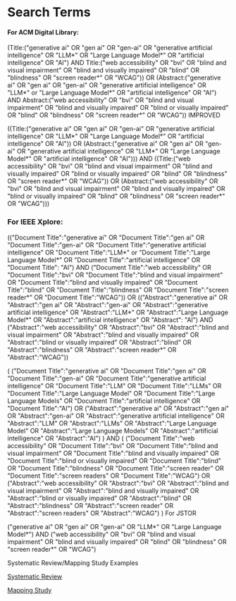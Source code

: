# Search Terms

#### For ACM Digital Library:

(Title:("generative ai" OR "gen ai" OR "gen-ai" OR "generative artificial intelligence" OR "LLM*" OR "Large Language Model*" OR "artificial intelligence" OR "AI") AND Title:("web accessibility" OR "bvi" OR "blind and visual impairment" OR "blind and visually impaired" OR "blind" OR "blindness" OR "screen reader*" OR "WCAG"))
OR
(Abstract:("generative ai" OR "gen ai" OR "gen-ai" OR "generative artificial intelligence" OR "LLM*" or "Large Language Model*" OR "artificial intelligence" OR "AI") AND Abstract:("web accessibility" OR "bvi" OR "blind and visual impairment" OR "blind and visually impaired" OR "blind or visually impaired" OR "blind" OR "blindness" OR "screen reader*" OR "WCAG"))
IMPROVED

((Title:("generative ai" OR "gen ai" OR "gen-ai" OR "generative artificial intelligence" OR "LLM*" OR "Large Language Model*" OR "artificial intelligence" OR "AI"))
OR
(Abstract:("generative ai" OR "gen ai" OR "gen-ai" OR "generative artificial intelligence" OR "LLM*" OR "Large Language Model*" OR "artificial intelligence" OR "AI")))
AND
((Title:("web accessibility" OR "bvi" OR "blind and visual impairment" OR "blind and visually impaired" OR "blind or visually impaired" OR "blind" OR "blindness" OR "screen reader*" OR "WCAG"))
OR
(Abstract:("web accessibility" OR "bvi" OR "blind and visual impairment" OR "blind and visually impaired" OR "blind or visually impaired" OR "blind" OR "blindness" OR "screen reader*" OR "WCAG")))

### For IEEE Xplore:

(("Document Title":"generative ai" OR "Document Title":"gen ai" OR "Document Title":"gen-ai" OR "Document Title":"generative artificial intelligence" OR "Document Title":"LLM*" or "Document Title":"Large Language Model*" OR "Document Title":"artificial intelligence" OR "Document Title": "AI") AND ("Document Title":"web accessibility" OR "Document Title":"bvi" OR "Document Title":"blind and visual impairment" OR "Document Title":"blind and visually impaired" OR "Document Title":"blind" OR "Document Title":"blindness" OR "Document Title":"screen reader*" OR "Document Title":"WCAG"))
OR
(("Abstract":"generative ai" OR "Abstract":"gen ai" OR "Abstract":"gen-ai" OR "Abstract":"generative artificial intelligence" OR "Abstract":"LLM*" OR "Abstract":"Large Language Model*" OR "Abstract":"artificial intelligence" OR "Abstract": "AI") AND ("Abstract":"web accessibility" OR "Abstract":"bvi" OR "Abstract":"blind and visual impairment" OR "Abstract":"blind and visually impaired" OR "Abstract":"blind or visually impaired" OR "Abstract":"blind" OR "Abstract":"blindness" OR "Abstract":"screen reader*" OR "Abstract":"WCAG"))

(
  ("Document Title":"generative ai" OR "Document Title":"gen ai" OR "Document Title":"gen-ai" OR "Document Title":"generative artificial intelligence" OR "Document Title":"LLM" OR "Document Title":"LLMs" OR "Document Title":"Large Language Model" OR "Document Title":"Large Language Models" OR "Document Title":"artificial intelligence" OR "Document Title":"AI")
  OR
  ("Abstract":"generative ai" OR "Abstract":"gen ai" OR "Abstract":"gen-ai" OR "Abstract":"generative artificial intelligence" OR "Abstract":"LLM" OR "Abstract":"LLMs" OR "Abstract":"Large Language Model" OR "Abstract":"Large Language Models" OR "Abstract":"artificial intelligence" OR "Abstract":"AI")
)
AND
(
  ("Document Title":"web accessibility" OR "Document Title":"bvi" OR "Document Title":"blind and visual impairment" OR "Document Title":"blind and visually impaired" OR "Document Title":"blind or visually impaired" OR "Document Title":"blind" OR "Document Title":"blindness" OR "Document Title":"screen reader" OR "Document Title":"screen readers" OR "Document Title":"WCAG")
  OR
  ("Abstract":"web accessibility" OR "Abstract":"bvi" OR "Abstract":"blind and visual impairment" OR "Abstract":"blind and visually impaired" OR "Abstract":"blind or visually impaired" OR "Abstract":"blind" OR "Abstract":"blindness" OR "Abstract":"screen reader" OR "Abstract":"screen readers" OR "Abstract":"WCAG")
)
For JSTOR

("generative ai" OR "gen ai" OR "gen-ai" OR "LLM*" OR "Large Language Model*") AND ("web accessibility" OR "bvi" OR "blind and visual impairment" OR "blind and visually impaired" OR "blind" OR "blindness" OR "screen reader*" OR "WCAG")


Systematic Review/Mapping Study Examples

[Systematic Review](https://www.frontiersin.org/journals/artificial-intelligence/articles/10.3389/frai.2024.1349668/full#https:/)

[Mapping Study](https://pdf.sciencedirectassets.com/271914/1-s2.0-S0920548925X00040/1-s2.0-S0920548925000844/main.pdf?X-Amz-Security-Token=IQoJb3JpZ2luX2VjEAcaCXVzLWVhc3QtMSJGMEQCIAjCY3B8zQ9N3YuNBmQ2FOSA%2BN%2BnauHJ%2F0%2FBkKEqAI6%2FAiBgkKeO8rtWv07B%2Bz7qAJGZDwcbjOJjZWvSD%2FU1oNnb4Cq7BQiw%2F%2F%2F%2F%2F%2F%2F%2F%2F%2F8BEAUaDDA1OTAwMzU0Njg2NSIMNWyvBOkLuHyOWGk5Ko8F1PcFncFupenDP8dMtwVsaFf6%2BNfBLWeU0M5uK%2BikkUATw3R4vIzTdVZZ8a84ylEVXu8QrOc%2FIB53kyCz2u1sHnNTxlLWwEdZqXwBXQ26ihzUyRGq90JcaTk19P8aw%2BQBTopdcBcaJvp8qBimIQEdhM997JwlNy6BcnolHEG%2B4cAkHrGugVAP16tO5yDWb%2Ft7PMIAkgvvvh7K2fvVPptkaFig4fSUUocjLXDQ%2FoLzkyW5tGuNeTmwcY8460yhi0Io67MAjFyMcuWhqZzXCs281%2BJCK1TDCylDOYnFJxSMrMEAdlA5XPhLr8J%2BZESetAW9cdXlWnmke40%2FnyJXAmNjTHZ399Al%2Bdxgt8pgyeBeTVk3MN3noiaxykd5rUg%2BnC%2BabeuKAU8XJv%2FDgwBbvPuwP6%2FjH1Apv7m6OlRLczEYs04lWbZVpppG8GGoekJGCuKcknIWBXSjJamduKvtRksW3vE3BZQj9kedg8Q0isvLCT2nwGX9513HRKR7xk6dR73KEweDQuWwEHEIfc6Lm2QRhR%2B0ppvqKBXhbLY0sPXcVJvk0D2bdhqrNCw%2BIDjfAKFgunFOXfIOfXaH%2BWUB%2FALoTDycFbZr73J32C07XITf7pvh8YZGG6fs8cynn%2FvSpe%2Fj7iTZZr5oLXfSD3t7b7QDt7cFfiJwvwgYh6V64ydWvg0tGD%2F8u7Jb2DToZ5NxhV9Upr1ReodH9WxIbFTB%2BjjrL9gbUQ%2FF8C%2FNjlB%2F%2BuClpwo1VJbiYCBjx44qtwaYt%2FqS8Ynca%2BYiIgw1zL57tyEiZKwn30OxDdxXyxOcH0JpXubqZhqO79uxTk%2F%2FGadIYGanmtfurTh1wOnEWQsq7iDSiVtsiBgK0KCO6IhlZXZXPTDRiMvHBjqyAa0qS%2B18haxP7nLty4YES3Cc1HKk9WJtnRdCCnSWnaOvc%2BP2qEwDuEBG88X0cHCGN3Zt4ZWR7sTcDp6iPTrNzPdnJ7C1Z5cX8MY1Zww%2Fstf%2BnDnHFshqBwGTFs9m2VIYlHYsfBkopv9F3HiL7po87KANm8DK1%2BYcHiIvJjN64POElFCPY7u4JhT%2BPDxAgsQin%2FLLAjH8gr18HfxZZWz5fWTNTETZjGhIa77%2FpfETRlWa6Po%3D&X-Amz-Algorithm=AWS4-HMAC-SHA256&X-Amz-Date=20251017T235627Z&X-Amz-SignedHeaders=host&X-Amz-Expires=300&X-Amz-Credential=ASIAQ3PHCVTY5M2SKJCJ%2F20251017%2Fus-east-1%2Fs3%2Faws4_request&X-Amz-Signature=167af8ff7fa4758447c4b6faab559c4ee26a6cb605cf5aa784c42ff710714c6b&hash=182c334e026d2d7d610890daa27a795922e639e9d24b2ce65467ece788962e1b&host=68042c943591013ac2b2430a89b270f6af2c76d8dfd086a07176afe7c76c2c61&pii=S0920548925000844&tid=spdf-307d361f-a409-416d-a32e-bcab2ecfd78a&sid=badc1e6899ea944751386b7-13eca5a0b2f8gxrqb&type=client&tsoh=d3d3LnNjaWVuY2VkaXJlY3QuY29t&rh=d3d3LnNjaWVuY2VkaXJlY3QuY29t&ua=04045f5a50540c045c&rr=9903bb920a09e50f&cc=dehttps:/)
